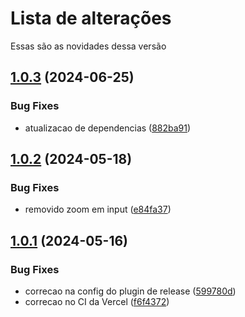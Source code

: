 # Lista de alterações

Essas são as novidades dessa versão

## [1.0.3](https://github.com/Decsaas-OpenSource/decmercado/compare/v1.0.2...v1.0.3) (2024-06-25)


### Bug Fixes

* atualizacao de dependencias ([882ba91](https://github.com/Decsaas-OpenSource/decmercado/commit/882ba91d1bf523b239092834ecfad18268b81c90))

## [1.0.2](https://github.com/Decsaas-OpenSource/decmercado/compare/v1.0.1...v1.0.2) (2024-05-18)


### Bug Fixes

* removido zoom em input ([e84fa37](https://github.com/Decsaas-OpenSource/decmercado/commit/e84fa37304ad94eed523e3dceacb7b275f848f83))

## [1.0.1](https://github.com/Decsaas-OpenSource/decmercado/compare/v1.0.0...v1.0.1) (2024-05-16)


### Bug Fixes

* correcao na config do plugin de release ([599780d](https://github.com/Decsaas-OpenSource/decmercado/commit/599780d70f80c9148e90b47815a5cd92ca1cc2c8))
* correcao no CI da Vercel ([f6f4372](https://github.com/Decsaas-OpenSource/decmercado/commit/f6f4372e2d4e9feb7b958daae2b0664757b6c5f1))
